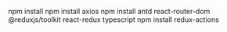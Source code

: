 npm install
npm install axios
npm install antd react-router-dom @reduxjs/toolkit react-redux typescript
npm install redux-actions